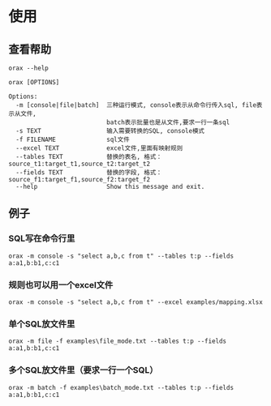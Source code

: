 # 使用

## 查看帮助

`orax --help`

```shell
orax [OPTIONS]

Options:
  -m [console|file|batch]  三种运行模式, console表示从命令行传入sql, file表示从文件,
                           batch表示批量也是从文件,要求一行一条sql
  -s TEXT                  输入需要转换的SQL, console模式
  -f FILENAME              sql文件
  --excel TEXT             excel文件,里面有映射规则
  --tables TEXT            替换的表名, 格式： source_t1:target_t1,source_t2:target_t2
  --fields TEXT            替换的字段, 格式： source_f1:target_f1,source_f2:target_f2
  --help                   Show this message and exit.
```


## 例子

### SQL写在命令行里

`orax -m console -s "select a,b,c from t" --tables t:p --fields a:a1,b:b1,c:c1` 

### 规则也可以用一个excel文件
`orax -m console -s "select a,b,c from t" --excel examples/mapping.xlsx` 

### 单个SQL放文件里

`orax -m file -f examples\file_mode.txt --tables t:p --fields a:a1,b:b1,c:c1`

### 多个SQL放文件里（要求一行一个SQL）

`orax -m batch -f examples\batch_mode.txt --tables t:p --fields a:a1,b:b1,c:c1`